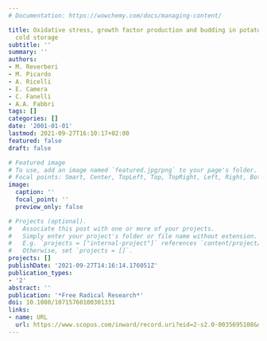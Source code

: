 ```yaml
---
# Documentation: https://wowchemy.com/docs/managing-content/

title: Oxidative stress, growth factor production and budding in potato tubers during
  cold storage
subtitle: ''
summary: ''
authors:
- M. Reverberi
- M. Picardo
- A. Ricelli
- E. Camera
- C. Fanelli
- A.A. Fabbri
tags: []
categories: []
date: '2001-01-01'
lastmod: 2021-09-27T16:10:17+02:00
featured: false
draft: false

# Featured image
# To use, add an image named `featured.jpg/png` to your page's folder.
# Focal points: Smart, Center, TopLeft, Top, TopRight, Left, Right, BottomLeft, Bottom, BottomRight.
image:
  caption: ''
  focal_point: ''
  preview_only: false

# Projects (optional).
#   Associate this post with one or more of your projects.
#   Simply enter your project's folder or file name without extension.
#   E.g. `projects = ["internal-project"]` references `content/project/deep-learning/index.md`.
#   Otherwise, set `projects = []`.
projects: []
publishDate: '2021-09-27T14:16:14.176051Z'
publication_types:
- '2'
abstract: ''
publication: '*Free Radical Research*'
doi: 10.1080/10715760100301331
links:
- name: URL
  url: https://www.scopus.com/inward/record.uri?eid=2-s2.0-0035695108&doi=10.1080%2f10715760100301331&partnerID=40&md5=431ce20a608c133322b9743fb0d75d44
---
```

